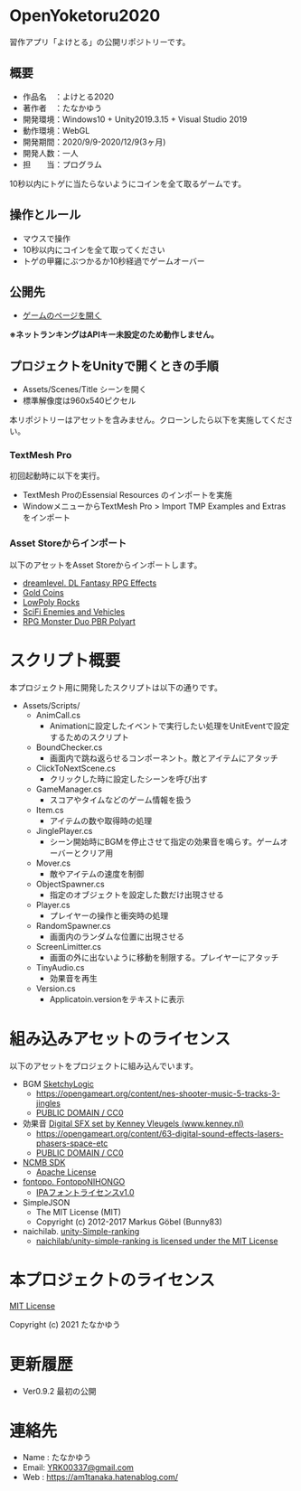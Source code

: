 # OpenYoketoru2020

習作アプリ「よけとる」の公開リポジトリーです。

## 概要
- 作品名　：よけとる2020
- 著作者　：たなかゆう
- 開発環境：Windows10 + Unity2019.3.15 + Visual Studio 2019
- 動作環境：WebGL
- 開発期間：2020/9/9-2020/12/9(3ヶ月)
- 開発人数：一人
- 担　　当：プログラム

10秒以内にトゲに当たらないようにコインを全て取るゲームです。

## 操作とルール
- マウスで操作
- 10秒以内にコインを全て取ってください
- トゲの甲羅にぶつかるか10秒経過でゲームオーバー

## 公開先
- [ゲームのページを開く](./WebGL/index.html)

**※ネットランキングはAPIキー未設定のため動作しません。**

## プロジェクトをUnityで開くときの手順
- Assets/Scenes/Title シーンを開く
- 標準解像度は960x540ピクセル

本リポジトリーはアセットを含みません。クローンしたら以下を実施してください。

### TextMesh Pro
初回起動時に以下を実行。

- TextMesh ProのEssensial Resources のインポートを実施
- WindowメニューからTextMesh Pro > Import TMP Examples and Extras をインポート

### Asset Storeからインポート
以下のアセットをAsset Storeからインポートします。

- [dreamlevel. DL Fantasy RPG Effects](https://assetstore.unity.com/packages/vfx/particles/dl-fantasy-rpg-effects-68246)
- [Gold Coins](https://assetstore.unity.com/packages/3d/props/gold-coins-1810#content)
- [LowPoly Rocks](https://assetstore.unity.com/packages/3d/environments/lowpoly-rocks-137970)
- [SciFi Enemies and Vehicles](https://assetstore.unity.com/packages/3d/characters/robots/scifi-enemies-and-vehicles-15159)
- [RPG Monster Duo PBR Polyart](https://assetstore.unity.com/packages/3d/characters/creatures/rpg-monster-duo-pbr-polyart-157762)


# スクリプト概要
本プロジェクト用に開発したスクリプトは以下の通りです。

- Assets/Scripts/
  - AnimCall.cs
    - Animationに設定したイベントで実行したい処理をUnitEventで設定するためのスクリプト
  - BoundChecker.cs
    - 画面内で跳ね返らせるコンポーネント。敵とアイテムにアタッチ
  - ClickToNextScene.cs
    - クリックした時に設定したシーンを呼び出す
  - GameManager.cs
    - スコアやタイムなどのゲーム情報を扱う
  - Item.cs
    - アイテムの数や取得時の処理
  - JinglePlayer.cs
    - シーン開始時にBGMを停止させて指定の効果音を鳴らす。ゲームオーバーとクリア用
  - Mover.cs
    - 敵やアイテムの速度を制御
  - ObjectSpawner.cs
    - 指定のオブジェクトを設定した数だけ出現させる
  - Player.cs
    - プレイヤーの操作と衝突時の処理
  - RandomSpawner.cs
    - 画面内のランダムな位置に出現させる
  - ScreenLimitter.cs
    - 画面の外に出ないように移動を制限する。プレイヤーにアタッチ
  - TinyAudio.cs
    - 効果音を再生
  - Version.cs
    - Applicatoin.versionをテキストに表示


# 組み込みアセットのライセンス
以下のアセットをプロジェクトに組み込んでいます。

- BGM [SketchyLogic](https://opengameart.org/users/sketchylogic)
  - https://opengameart.org/content/nes-shooter-music-5-tracks-3-jingles
  - [PUBLIC DOMAIN / CC0](https://creativecommons.org/publicdomain/zero/1.0/)
- 効果音 [Digital SFX set by Kenney Vleugels (www.kenney.nl)](https://opengameart.org/users/kenney)
  - https://opengameart.org/content/63-digital-sound-effects-lasers-phasers-space-etc
  - [PUBLIC DOMAIN / CC0](https://creativecommons.org/publicdomain/zero/1.0/)
- [NCMB SDK](https://github.com/NIFCLOUD-mbaas/ncmb_unity)
  - [Apache License](https://github.com/NIFCLOUD-mbaas/ncmb_unity/blob/master/LICENSE)
- [fontopo. FontopoNIHONGO](https://fontopo.com/)
  - [IPAフォントライセンスv1.0](https://fontopo.com/?page_id=47)
- SimpleJSON
  - The MIT License (MIT)
  - Copyright (c) 2012-2017 Markus Göbel (Bunny83)
- naichilab. [unity-Simple-ranking](https://github.com/naichilab/unity-simple-ranking)
  - [naichilab/unity-simple-ranking is licensed under the MIT License](https://github.com/naichilab/unity-simple-ranking/blob/master/LICENSE)

# 本プロジェクトのライセンス
[MIT License](./LICENSE)

Copyright (c) 2021 たなかゆう

# 更新履歴
- Ver0.9.2 最初の公開

# 連絡先
- Name : たなかゆう
- Email: YRK00337@gmail.com
- Web  : https://am1tanaka.hatenablog.com/
